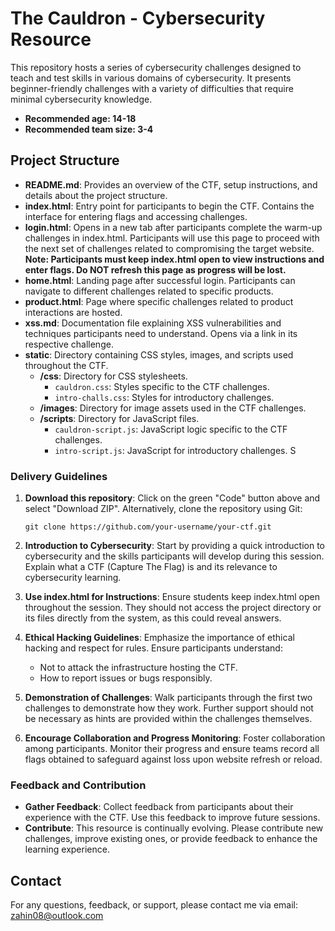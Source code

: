 # The Cauldron - Cybersecurity Resource

This repository hosts a series of cybersecurity challenges designed to teach and test skills in various domains of cybersecurity. It presents beginner-friendly challenges with a variety of difficulties that require minimal cybersecurity knowledge. 

- **Recommended age: 14-18**
- **Recommended team size: 3-4**

## Project Structure

- **README.md**: Provides an overview of the CTF, setup instructions, and details about the project structure.
- **index.html**: Entry point for participants to begin the CTF. Contains the interface for entering flags and accessing challenges.
- **login.html**: Opens in a new tab after participants complete the warm-up challenges in index.html. Participants will use this page to proceed with the next set of challenges related to compromising the target website. 
  **Note: Participants must keep index.html open to view instructions and enter flags. Do NOT refresh this page as progress will be lost.**
- **home.html**: Landing page after successful login. Participants can navigate to different challenges related to specific products.
- **product.html**: Page where specific challenges related to product interactions are hosted.
- **xss.md**: Documentation file explaining XSS vulnerabilities and techniques participants need to understand. Opens via a link in its respective challenge.
- **static**: Directory containing CSS styles, images, and scripts used throughout the CTF.
  - **/css**: Directory for CSS stylesheets.
    - `cauldron.css`: Styles specific to the CTF challenges.
    - `intro-challs.css`: Styles for introductory challenges.
  - **/images**: Directory for image assets used in the CTF challenges.
  - **/scripts**: Directory for JavaScript files.
    - `cauldron-script.js`: JavaScript logic specific to the CTF challenges.
    - `intro-script.js`: JavaScript for introductory challenges. S

### Delivery Guidelines

1. **Download this repository**: Click on the green "Code" button above and select "Download ZIP". Alternatively, clone the repository using Git:
   ```
   git clone https://github.com/your-username/your-ctf.git
   ```
2. **Introduction to Cybersecurity**: Start by providing a quick introduction to cybersecurity and the skills participants will develop during this session. Explain what a CTF (Capture The Flag) is and its relevance to cybersecurity learning.

3. **Use index.html for Instructions**: Ensure students keep index.html open throughout the session. They should not access the project directory or its files directly from the system, as this could reveal answers.

4. **Ethical Hacking Guidelines**: Emphasize the importance of ethical hacking and respect for rules. Ensure participants understand:
   - Not to attack the infrastructure hosting the CTF.
   - How to report issues or bugs responsibly.

5. **Demonstration of Challenges**: Walk participants through the first two challenges to demonstrate how they work. Further support should not be necessary as hints are provided within the challenges themselves.

6. **Encourage Collaboration and Progress Monitoring**: Foster collaboration among participants. Monitor their progress and ensure teams record all flags obtained to safeguard against loss upon website refresh or reload.

### Feedback and Contribution

- **Gather Feedback**: Collect feedback from participants about their experience with the CTF. Use this feedback to improve future sessions.
- **Contribute**: This resource is continually evolving. Please contribute new challenges, improve existing ones, or provide feedback to enhance the learning experience.

## Contact

For any questions, feedback, or support, please contact me via email: zahin08@outlook.com